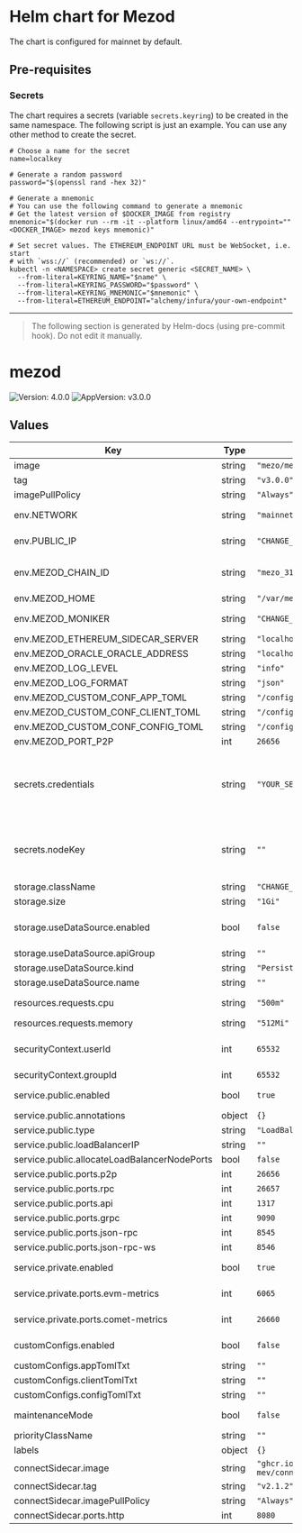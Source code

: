 # Helm chart for Mezod

The chart is configured for mainnet by default.

## Pre-requisites

### Secrets

The chart requires a secrets (variable `secrets.keyring`) to be created in the same namespace.
The following script is just an example. You can use any other method to create the secret.

```shell
# Choose a name for the secret
name=localkey

# Generate a random password
password="$(openssl rand -hex 32)"

# Generate a mnemonic
# You can use the following command to generate a mnemonic
# Get the latest version of $DOCKER_IMAGE from registry
mnemonic="$(docker run --rm -it --platform linux/amd64 --entrypoint="" <DOCKER_IMAGE> mezod keys mnemonic)"

# Set secret values. The ETHEREUM_ENDPOINT URL must be WebSocket, i.e. start
# with `wss://` (recommended) or `ws://`.
kubectl -n <NAMESPACE> create secret generic <SECRET_NAME> \
  --from-literal=KEYRING_NAME="$name" \
  --from-literal=KEYRING_PASSWORD="$password" \
  --from-literal=KEYRING_MNEMONIC="$mnemonic" \
  --from-literal=ETHEREUM_ENDPOINT="alchemy/infura/your-own-endpoint"
```

---

> The following section is generated by Helm-docs (using pre-commit hook). Do not edit it manually.

# mezod

![Version: 4.0.0](https://img.shields.io/badge/Version-4.0.0-informational?style=flat-square) ![AppVersion: v3.0.0](https://img.shields.io/badge/AppVersion-v3.0.0-informational?style=flat-square)

## Values

| Key | Type | Default | Description |
|-----|------|---------|-------------|
| image | string | `"mezo/mezod"` |  |
| tag | string | `"v3.0.0"` |  |
| imagePullPolicy | string | `"Always"` |  |
| env.NETWORK | string | `"mainnet"` | Select the network to connect to (mainnet or testnet) |
| env.PUBLIC_IP | string | `"CHANGE_ME"` | Set public IP address of the validator |
| env.MEZOD_CHAIN_ID | string | `"mezo_31612-1"` | Set the chain ID (mezo_31612-1 is mainnet, mezo_31611-1 is testnet) |
| env.MEZOD_HOME | string | `"/var/mezod"` |  |
| env.MEZOD_MONIKER | string | `"CHANGE_ME"` | Set the moniker (name of the validator) |
| env.MEZOD_ETHEREUM_SIDECAR_SERVER | string | `"localhost:7500"` |  |
| env.MEZOD_ORACLE_ORACLE_ADDRESS | string | `"localhost:8080"` |  |
| env.MEZOD_LOG_LEVEL | string | `"info"` |  |
| env.MEZOD_LOG_FORMAT | string | `"json"` |  |
| env.MEZOD_CUSTOM_CONF_APP_TOML | string | `"/config/app.toml.txt"` |  |
| env.MEZOD_CUSTOM_CONF_CLIENT_TOML | string | `"/config/client.toml.txt"` |  |
| env.MEZOD_CUSTOM_CONF_CONFIG_TOML | string | `"/config/config.toml.txt"` |  |
| env.MEZOD_PORT_P2P | int | `26656` |  |
| secrets.credentials | string | `"YOUR_SECRET_NAME"` | Set Secret object containing the keyring information: KEYRING_NAME, KEYRING_PASSWORD, KEYRING_MNEMONIC and ETHEREUM_ENDPOINT |
| secrets.nodeKey | string | `""` | Set Secret object with node_key.json, default is blank - if not blank, it's used by the template as a secret name |
| storage.className | string | `"CHANGE_ME"` |  |
| storage.size | string | `"1Gi"` |  |
| storage.useDataSource.enabled | bool | `false` | Enable and use to restore data from a snapshot or a PVC |
| storage.useDataSource.apiGroup | string | `""` |  |
| storage.useDataSource.kind | string | `"PersistentVolumeClaim"` |  |
| storage.useDataSource.name | string | `""` |  |
| resources.requests.cpu | string | `"500m"` | Set the resource requests for the mezod container |
| resources.requests.memory | string | `"512Mi"` |  |
| securityContext.userId | int | `65532` | Set the user and group ID to run the container (don't change) |
| securityContext.groupId | int | `65532` |  |
| service.public.enabled | bool | `true` | Expose public ports to the Internet using LoadBalancer |
| service.public.annotations | object | `{}` |  |
| service.public.type | string | `"LoadBalancer"` |  |
| service.public.loadBalancerIP | string | `""` |  |
| service.public.allocateLoadBalancerNodePorts | bool | `false` |  |
| service.public.ports.p2p | int | `26656` |  |
| service.public.ports.rpc | int | `26657` |  |
| service.public.ports.api | int | `1317` |  |
| service.public.ports.grpc | int | `9090` |  |
| service.public.ports.json-rpc | int | `8545` |  |
| service.public.ports.json-rpc-ws | int | `8546` |  |
| service.private.enabled | bool | `true` | Expose private ports internally using ClusterIP |
| service.private.ports.evm-metrics | int | `6065` | EVM metrics are exposed on "/debug/metrics/prometheus" |
| service.private.ports.comet-metrics | int | `26660` | Comet metrics are exposed on "/" |
| customConfigs.enabled | bool | `false` | Optional: Load custom configuration from the files |
| customConfigs.appTomlTxt | string | `""` |  |
| customConfigs.clientTomlTxt | string | `""` |  |
| customConfigs.configTomlTxt | string | `""` |  |
| maintenanceMode | bool | `false` | Run shell in the container instead of the mezod process |
| priorityClassName | string | `""` |  |
| labels | object | `{}` |  |
| connectSidecar.image | string | `"ghcr.io/skip-mev/connect-sidecar"` |  |
| connectSidecar.tag | string | `"v2.1.2"` |  |
| connectSidecar.imagePullPolicy | string | `"Always"` |  |
| connectSidecar.ports.http | int | `8080` |  |

